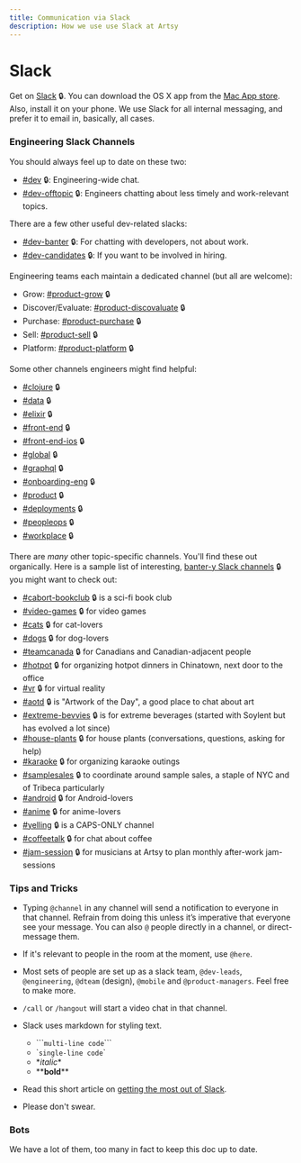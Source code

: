```yaml
---
title: Communication via Slack
description: How we use use Slack at Artsy
---
```


# Slack

Get on [Slack](https://artsy.slack.com) 🔒. You can download the OS X app from the
[Mac App store](https://itunes.apple.com/us/app/slack/id803453959?mt=12). Also, install it on your phone. We use
Slack for all internal messaging, and prefer it to email in, basically, all cases.

### Engineering Slack Channels

You should always feel up to date on these two:

- [#dev](https://artsy.slack.com/messages/dev) 🔒: Engineering-wide chat.
- [#dev-offtopic](https://artsy.slack.com/messages/dev-offtopic) 🔒: Engineers chatting about less timely and
  work-relevant topics.

There are a few other useful dev-related slacks:

- [#dev-banter](https://artsy.slack.com/messages/dev-banter) 🔒: For chatting with developers, not about work.
- [#dev-candidates](https://artsy.slack.com/messages/dev-candidates) 🔒: If you want to be involved in hiring.

Engineering teams each maintain a dedicated channel (but all are welcome):

- Grow: [#product-grow](https://artsy.slack.com/messages/product-grow) 🔒
- Discover/Evaluate: [#product-discovaluate](https://artsy.slack.com/messages/product-discovaluate) 🔒
- Purchase: [#product-purchase](https://artsy.slack.com/messages/product-purchase) 🔒
- Sell: [#product-sell](https://artsy.slack.com/messages/product-sell) 🔒
- Platform: [#product-platform](https://artsy.slack.com/messages/product-platform) 🔒

Some other channels engineers might find helpful:

- [#clojure](https://artsy.slack.com/messages/clojure) 🔒
- [#data](https://artsy.slack.com/messages/data) 🔒
- [#elixir](https://artsy.slack.com/messages/elixir) 🔒
- [#front-end](https://artsy.slack.com/messages/front-end) 🔒
- [#front-end-ios](https://artsy.slack.com/messages/front-end-ios) 🔒
- [#global](https://artsy.slack.com/messages/global) 🔒
- [#graphql](https://artsy.slack.com/messages/graphql) 🔒
- [#onboarding-eng](https://artsy.slack.com/messages/onboarding-eng) 🔒
- [#product](https://artsy.slack.com/messages/product) 🔒
- [#deployments](https://artsy.slack.com/messages/deployments) 🔒
- [#peopleops](https://artsy.slack.com/messages/peopleops) 🔒
- [#workplace](https://artsy.slack.com/messages/workplace) 🔒

There are _many_ other topic-specific channels. You'll find these out organically. Here is a sample list of
interesting, [banter-y Slack channels](https://artsy.slack.com/archives/C02531TUD/p1533749286000516) 🔒 you might want
to check out:

- [#cabort-bookclub](https://artsy.slack.com/messages/cabort-bookclub) 🔒 is a sci-fi book club
- [#video-games](https://artsy.slack.com/messages/video-games) 🔒 for video games
- [#cats](https://artsy.slack.com/messages/cats) 🔒 for cat-lovers
- [#dogs](https://artsy.slack.com/messages/dogs) 🔒 for dog-lovers
- [#teamcanada](https://artsy.slack.com/messages/teamcanada) 🔒 for Canadians and Canadian-adjacent people
- [#hotpot](https://artsy.slack.com/messages/hotpot) 🔒 for organizing hotpot dinners in Chinatown, next door to the
  office
- [#vr](https://artsy.slack.com/messages/vr) 🔒 for virtual reality
- [#aotd](https://artsy.slack.com/messages/aotd) 🔒 is "Artwork of the Day", a good place to chat about art
- [#extreme-bevvies](https://artsy.slack.com/messages/extreme-bevvies) 🔒 is for extreme beverages (started with
  Soylent but has evolved a lot since)
- [#house-plants](https://artsy.slack.com/messages/house-plants) 🔒 for house plants (conversations, questions, asking
  for help)
- [#karaoke](https://artsy.slack.com/messages/karaoke) 🔒 for organizing karaoke outings
- [#samplesales](https://artsy.slack.com/messages/sameplsales) 🔒 to coordinate around sample sales, a staple of NYC
  and of Tribeca particularly
- [#android](https://artsy.slack.com/messages/android) 🔒 for Android-lovers
- [#anime](https://artsy.slack.com/messages/anime) 🔒 for anime-lovers
- [#yelling](https://artsy.slack.com/messages/yelling) 🔒 is a CAPS-ONLY channel
- [#coffeetalk](https://artsy.slack.com/messages/coffeetalk) 🔒 for chat about coffee
- [#jam-session](https://artsy.slack.com/messages/jam-session) 🔒 for musicians at Artsy to plan monthly after-work
  jam-sessions

### Tips and Tricks

- Typing `@channel` in any channel will send a notification to everyone in that channel. Refrain from doing this
  unless it’s imperative that everyone see your message. You can also `@` people directly in a channel, or
  direct-message them.

- If it's relevant to people in the room at the moment, use `@here`.

- Most sets of people are set up as a slack team, `@dev-leads`, `@engineering`, `@dteam` (design), `@mobile` and
  `@product-managers`. Feel free to make more.

- `/call` or `/hangout` will start a video chat in that channel.

- Slack uses markdown for styling text.

  - \`\`\``multi-line code`\`\`\`
  - \``single-line code`\`
  - \*_italic_\*
  - \*\***bold**\*\*

- Read this short article on
  [getting the most out of Slack](https://slackhq.com/11-useful-tips-for-getting-the-most-of-slack).

- Please don't swear.

### Bots

We have a lot of them, too many in fact to keep this doc up to date.
